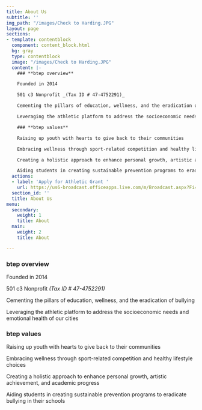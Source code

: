 ```yaml
---
title: About Us
subtitle: ''
img_path: "/images/Check to Harding.JPG"
layout: page
sections:
- template: contentblock
  component: content_block.html
  bg: gray
  type: contentblock
  image: "/images/Check to Harding.JPG"
  content: |-
    ### **btep overview**

    Founded in 2014

    501 c3 Nonprofit _(Tax ID # 47-4752291)_

    Cementing the pillars of education, wellness, and the eradication of bullying

    Leveraging the athletic platform to address the socioeconomic needs and emotional health of our cities

    ### **btep values**

    Raising up youth with hearts to give back to their communities

    Embracing wellness through sport-related competition and healthy lifestyle choices

    Creating a holistic approach to enhance personal growth, artistic achievement, and academic progress

    Aiding students in creating sustainable prevention programs to eradicate bullying in their schools
  actions:
  - label: 'Apply for Athletic Grant '
    url: https://us6-broadcast.officeapps.live.com/m/Broadcast.aspx?Fi=670046a54c1554af%5F0912d83f%2D1805%2D4be8%2Da682%2D2cd7c148c513%2Dasync%2Edocx
  section_id: ''
  title: About Us
menu:
  secondary:
    weight: 1
    title: About
  main:
    weight: 2
    title: About

---
```

### **btep overview**

Founded in 2014

501 c3 Nonprofit _(Tax ID # 47-4752291)_

Cementing the pillars of education, wellness, and the eradication of bullying

Leveraging the athletic platform to address the socioeconomic needs and emotional health of our cities

### **btep values**

Raising up youth with hearts to give back to their communities

Embracing wellness through sport-related competition and healthy lifestyle choices

Creating a holistic approach to enhance personal growth, artistic achievement, and academic progress

Aiding students in creating sustainable prevention programs to eradicate bullying in their schools